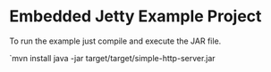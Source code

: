 # Embedded Jetty Example Project

To run the example just compile and execute the JAR file.

`mvn install
java -jar target/target/simple-http-server.jar
